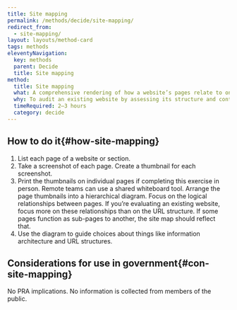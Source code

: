 ```yaml
---
title: Site mapping
permalink: /methods/decide/site-mapping/
redirect_from:
  - site-mapping/
layout: layouts/method-card
tags: methods
eleventyNavigation:
  key: methods
  parent: Decide
  title: Site mapping
method:
  title: Site mapping
  what: A comprehensive rendering of how a website’s pages relate to one another.
  why: To audit an existing website by assessing its structure and content. Site maps also help you plan and organize the contents of a new website prior to <a href="https://guides.18f.gov/methods/make/wireframing/" class="usa-link">wireframing</a> and building it.
  timeRequired: 2–3 hours
  category: decide
---
```


## How to do it{#how-site-mapping}

1. List each page of a website or section.
1. Take a screenshot of each page. Create a thumbnail for each screenshot.
1. Print the thumbnails on individual pages if completing this exercise in person. Remote teams can use a shared whiteboard tool. Arrange the page thumbnails into a hierarchical diagram. Focus on the logical relationships between pages. If you’re evaluating an existing website, focus more on these relationships than on the URL structure. If some pages function as sub-pages to another, the site map should reflect that.
1. Use the diagram to guide choices about things like information architecture and URL structures.

<section class="method--section method--section--government-considerations" markdown="1" >

## Considerations for use in government{#con-site-mapping}

No PRA implications. No information is collected from members of the public.
</section>
